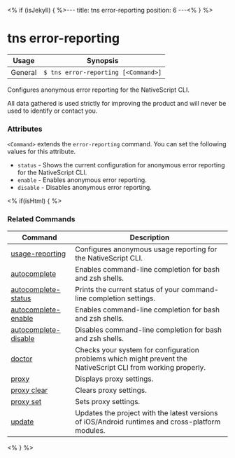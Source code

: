 <% if (isJekyll) { %>---
title: tns error-reporting
position: 6
---<% } %>
# tns error-reporting


Usage | Synopsis
------|-------
General | `$ tns error-reporting [<Command>]`

Configures anonymous error reporting for the NativeScript CLI.

All data gathered is used strictly for improving the product and will never be used to identify or contact you.

### Attributes
`<Command>` extends the `error-reporting` command. You can set the following values for this attribute.
* `status` - Shows the current configuration for anonymous error reporting for the NativeScript CLI.
* `enable` - Enables anonymous error reporting.
* `disable` - Disables anonymous error reporting.

<% if(isHtml) { %>
### Related Commands

Command | Description
----------|----------
[usage-reporting](usage-reporting.html) | Configures anonymous usage reporting for the NativeScript CLI.
[autocomplete](autocomplete.html) | Enables command-line completion for bash and zsh shells.
[autocomplete-status](autocomplete-status.html) | Prints the current status of your command-line completion settings.
[autocomplete-enable](autocomplete-enable.html) | Enables command-line completion for bash and zsh shells.
[autocomplete-disable](autocomplete-disable.html) | Disables command-line completion for bash and zsh shells.
[doctor](doctor.html) | Checks your system for configuration problems which might prevent the NativeScript CLI from working properly.
[proxy](proxy.html) | Displays proxy settings.
[proxy clear](proxy-clear.html) | Clears proxy settings.
[proxy set](proxy-set.html) | Sets proxy settings.
[update](update.html) | Updates the project with the latest versions of iOS/Android runtimes and cross-platform modules.
<% } %>